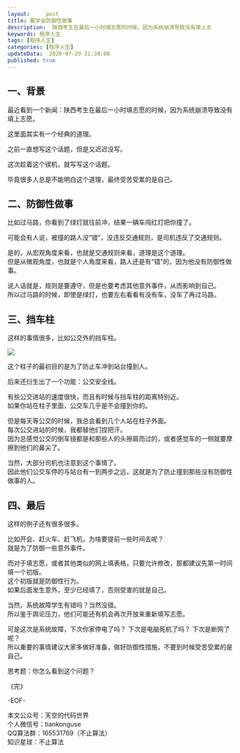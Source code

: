 ```yaml
---   
layout:     post  
title: 要学会防御性做事  
description:  陕西考生在最后一小时填志愿的时候，因为系统崩溃导致没有填上志   
keywords: 程序人生  
tags: [程序人生]    
categories: [程序人生]  
updateData:  2020-07-29 21:30:00  
published: true  
---  
```




## 一、背景   


最近看到一个新闻：陕西考生在最后一小时填志愿的时候，因为系统崩溃导致没有填上志愿。  


这里面其实有一个经典的道理。  


之前一直想写这个话题，但是又迟迟没写。  


这次趁着这个锲机，就写写这个话题。  


毕竟很多人总是不能明白这个道理，最终受苦受累的是自己。  


## 二、防御性做事  


比如过马路，你看到了绿灯就往前冲，结果一辆车闯红灯把你撞了。  


可能会有人说，被撞的路人没“错”，没违反交通规则，是司机违反了交通规则。  


是的，从宏观角度来看，也就是交通规则来看，道理是这个道理。  
但是从微观角度，也就是个人角度来看，路人还是有“错”的，因为他没有防御性做事。  


说人话就是，规则是要遵守，但是也要考虑其他意外事件，从而影响到自己。  
所以过马路的时候，即使是绿灯，也要左右看看有没有车，没车了再过马路。  


## 三、挡车柱  


这样的事情很多，比如公交外的挡车柱。


![](http://res2020.tiankonguse.com/images/2020/07/29/001.png)  


这个柱子的最初目的是为了防止车冲到站台撞到人。  


后来还衍生出了一个功能：公交安全线。  


有些公交进站的速度很快，而且有时候与挡车柱的距离特别近。  
如果你站在柱子里面，公交车几乎是不会撞到你的。  


但是每天等公交的时候，我总会看到几个人站在柱子外面。  
每次公交进站的时候，我都替他们捏把汗。  
因为总感觉公交的倒车镜都是和那些人的头擦肩而过的，或者感觉车的一侧就要摩擦到他们的鼻尖了。  


当然，大部分司机也注意到这个事情了。  
因此他们公交车停的与站台有一到两步之远，这就是为了防止撞到那些没有防御性做事的人。  


## 四、最后  


这样的例子还有很多很多。  


比如开会、赶火车、赶飞机，为啥要提前一些时间去呢？  
就是为了防御一些意外事件。  


而对于填志愿，或者其他类似的网上填表格，只要允许修改，那都建议先第一时间填一个初版。  
这个初版就是防御性行为。  
如果后面发生意外，至少已经填了，否则受害的就是自己。  


当然，系统故障学生有错吗？当然没错。  
所以鉴于舆论压力，他们可能还有机会再次开放来重新填写志愿。  


可是这次是系统故障，下次你家停电了吗？ 下次是电脑死机了吗？ 下次是断网了呢？  
所以重要的事情建议大家多做好准备，做好防御性措施，不要到时候受苦受累的是自己。  


思考题：你怎么看到这个问题？  


《完》  


-EOF-  



本文公众号：天空的代码世界  
个人微信号：tiankonguse  
QQ算法群：165531769（不止算法）  
知识星球：不止算法  

